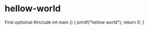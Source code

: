 hellow-world
============

First optioinal
#include <stdio>
int main ()
{
  printf("hellow world");
  return 0;
}
